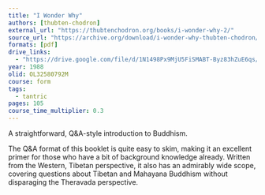 ```yaml
---
title: "I Wonder Why"
authors: [thubten-chodron]
external_url: "https://thubtenchodron.org/books/i-wonder-why-2/"
source_url: "https://archive.org/download/i-wonder-why-thubten-chodron/I%20Wonder%20Why%20-%20Thubten%20Chodron_text.pdf"
formats: [pdf]
drive_links:
  - "https://drive.google.com/file/d/1N1498Px9MjU5FiSMABT-Byz83hZuE6qs/view?usp=drivesdk"
year: 1988
olid: OL32580792M
course: form
tags:
  - tantric
pages: 105
course_time_multiplier: 0.3
---
```


A straightforward, Q&A-style introduction to Buddhism.

The Q&A format of this booklet is quite easy to skim, making it an excellent primer for those who have a bit of background knowledge already. Written from the Western, Tibetan perspective, it also has an admirably wide scope, covering questions about Tibetan and Mahayana Buddhism without disparaging the Theravada perspective.
